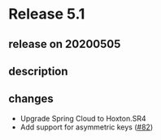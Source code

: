 # Release 5.1

## release on 20200505

## description

## changes

* Upgrade Spring Cloud to Hoxton.SR4
* Add support for asymmetric keys (<a class="issue-link js-issue-link" data-error-text="Failed to load title" data-id="529442779" data-permission-text="Title is private" data-url="https://github.com/zalando/spring-cloud-config-aws-kms/issues/82" data-hovercard-type="issue" data-hovercard-url="/zalando/spring-cloud-config-aws-kms/issues/82/hovercard" href="https://github.com/zalando/spring-cloud-config-aws-kms/issues/82">#82</a>)

